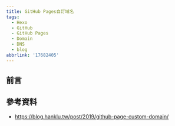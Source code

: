 ```yaml
---
title: GitHub Pages自訂域名
tags:
  - Hexo
  - GitHub
  - GitHub Pages
  - Domain
  - DNS
  - blog
abbrlink: '17682405'
---
```


## 前言



## 參考資料

- https://blog.hanklu.tw/post/2019/github-page-custom-domain/
